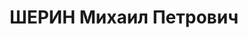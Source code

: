 ---
title: ШЕРИН Михаил Петрович
description: 'Род. в 1896, Калининская обл., Есеновичский р-н, дер. Матвеево, русский,
  член ВКП(б) в 1930-1935. Проживал: г. Ленинград, ул. Дзержинского, д. 11, кв. 22.
  Нач. цеха фабрики им. Мюнценберга

  Арестован 22.12.1936. Обв. по ст. 58-7-8-11УК РСФСР. Приговор: выездная сессия ВК
  ВС СССР в г. Ленинград, 08.05.1937 – ВМН. Расстрелян 09.05.1937'
---
